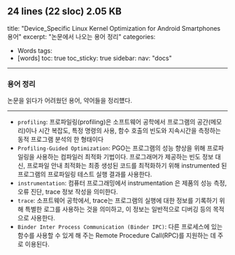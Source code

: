  24 lines (22 sloc) 2.05 KB
---
title:  "Device_Specific Linux Kernel Optimization for Android Smartphones 용어"
excerpt: "논문에서 나오는 용어 정리"
categories:
  - Words
tags:
  - [words]
toc: true
toc_sticky: true
sidebar: 
  nav: "docs"
---

### 용어 정리
논문을 읽다가 어려웠던 용어, 약어들을 정리헀다.

---
- `profiling`: 프로파일링(profiling)은 소프트웨어 공학에서 프로그램의 공간(메모리)이나 시간 복잡도, 특정 명령의 사용, 함수 호출의 빈도와 지속시간을 측정하는 동적 프로그램 분석의 한 형태이다
- `Profiling-Guided Optimization`: PGO는 프로그램의 성능 향상을 위해 프로파일링을 사용하는 컴파일러 최적화 기법이다. 프로그래머가 제공하는 빈도 정보 대신, 프로파일 안내 최적화는 최종 생성된 코드를 최적화하기 위해 instrumented 된 프로그램의 프로파일링 테스트 실행 결과를 사용한다.
- `instrumentation`: 컴퓨터 프로그래밍에서 instrumentation 은 제품의 성능 측정, 오류 진단, trace 정보 작성을 의미한다.
- `trace`: 소프트웨어 공학에서, trace는 프로그램의 실행에 대한 정보를 기록하기 위해 특별한 로그를 사용하는 것을 의미하고, 이 정보는 일반적으로 디버깅 등의 목적으로 사용한다. 
- `Binder Inter Process Communication (Binder IPC)`: 다른 프로세스에 있는 함수를 사용할 수 있게 해 주는 Remote Procedure Call(RPC)를 지원하는 데 주로 이용된다.
